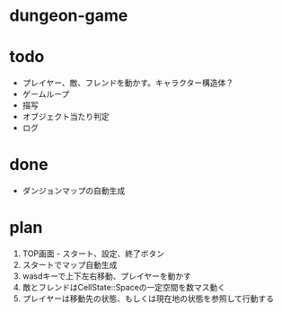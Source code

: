 # dungeon-game

# todo

- プレイヤー、敵、フレンドを動かす。キャラクター構造体？
- ゲームループ
- 描写
- オブジェクト当たり判定
- ログ

# done

- ダンジョンマップの自動生成

# plan

1. TOP画面 - スタート、設定、終了ボタン
2. スタートでマップ自動生成
3. wasdキーで上下左右移動、プレイヤーを動かす
4. 敵とフレンドはCellState::Spaceの一定空間を数マス動く
5. プレイヤーは移動先の状態、もしくは現在地の状態を参照して行動する